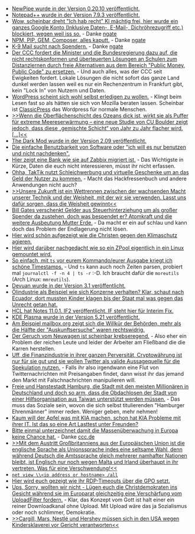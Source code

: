* [NewPipe wurde in der Version 0.20.10 veröffentlicht.](https://newpipe.net/blog/pinned/release/newpipe-0.20.10-released/)
* [Notepad++ wurde in der Version 7.9.3 veröffentlicht.](https://notepad-plus-plus.org/downloads/v7.9.3/)
* [Wow, scheinbar dreht "Ich hab recht" KI mächtig frei, hier wurde ein ganzes Google Konto (Inklusive Daten-, E-Mail-, Dichröhrezugriff etc.) blockiert, wegen weil iss so.](https://twitter.com/Demilogic/status/1358661840402845696) - Danke [ngate](http://n-gate.com/hackernews/2021/02/14/0/)
* [NPM, PIP, GEM, Composer, alles kaputt.](https://medium.com/@alex.birsan/dependency-confusion-4a5d60fec610) - Danke [ngate](http://n-gate.com/hackernews/2021/02/14/0/)
* [K-9 Mail sucht nach Spendern.](https://k9mail.app/2021/02/14/K-9-Mail-is-looking-for-funding) - Danke [ngate](http://n-gate.com/hackernews/2021/02/14/0/)
* [Der CCC fordert die Minister und die Bundesregierung dazu auf, die nicht rechtskonformen und überteuerten Lösungen an Schulen zum Distanzlernen durch freie Alternativen aus dem Bereich "Public Money, Public Code" zu ersetzen.](https://www.ccc.de/de/updates/2021/lockdown-ohne-lock-in) - Und auch alles, was der CCC seit Ewigkeiten fordert. Lokale Lösungen die nicht sofort das ganze Land dunkel werden lassen weil es nur ein Rechenzentrum in Frankfurt gibt, kein "Lock In" von Nutzern und Daten.
* [WordPress scheint sich wohl selbst erledigen zu wollen.](https://www.henning-uhle.eu/informatik/wordpress-und-bloggen/wordpress-zukunft-wird-es-auch-meine-sein) - Klingt beim Lesen fast so als hätten sie sich von Mozilla beraten lassen. Scheinbar ist [ClassicPress](https://www.classicpress.net/) das Wordpress für normale Menschen.
* [>>Wenn die Oberflächenschicht des Ozeans dick ist, wirkt sie als Puffer für extreme Meereserwärmung – eine neue Studie von CU Boulder zeigt jedoch, dass diese „gemischte Schicht“ von Jahr zu Jahr flacher wird. [...]<<](https://www.sonnenseite.com/de/wissenschaft/marine-hitzewellen-werden-intensiver-und-haeufiger/)
* [The Dark Mod wurde in der Version 2.09 veröffentlicht.](https://www.phoronix.com/scan.php?page=news_item&px=The-Dark-Mod-2.09)
* [Die einfache Benutzbarkeit von Software oder "ich will es nur benutzen und nicht nachdenken".](https://www.onli-blogging.de/2011/Was-ist-Usability.html)
* [Hier zeigt eine Bank wie sie auf Zabbix migriert ist.](https://blog.zabbix.com/zabbix-migration-in-a-mid-sized-bank-environment/13040/) - Das Wichtigste in Kürze, Daten die euch nicht interessieren, müsst ihr nicht erfassen.
* [Ohha, TakTik nutzt Schleichwerbung und virtuelle Geschenke um an das Geld der Nutzer zu kommen.](https://netzpolitik.org/2021/schleichwerbung-und-virtuelle-geschenke-verbraucherschuetzer-erhoehen-den-druck-auf-tiktok/) - Macht das Hackfressenbuch und andere Anwendungen nicht auch?
* [>>Unsere Zukunft ist ein Wettrennen zwischen der wachsenden Macht unserer Technik und der Weisheit, mit der wir sie verwenden. Lasst uns dafür sorgen, dass die Weisheit gewinnt<<](https://netzfrauen.org/2021/02/16/ai-brain-chip/)
* [Bill Gates verschenkt Gelder aus Steuerhinterziehung um als großer Spender da zustehen, doch was bespendet er? Atomkraft und die weitere Ausbeutung Mutter Erde.](https://www.sonnenseite.com/de/politik/wer-profitiert-eigentlich-von-bill-gates-klimaschutz-milliardenspenden/) - Da macht er ein auf schlau und kann doch das Problem der Endlagerung nicht lösen.
* [Hier wird schön aufgezeigt wie die Christen gegen den Klimaschutz agieren.](https://www.sonnenseite.com/de/politik/die-klimaschutzverhinderer/)
* [Hier wird darüber nachgedacht wie so ein ZPool eigentlich in ein Linux gemountet wird.](https://utcc.utoronto.ca/~cks/space/blog/linux/ZFSBringUpOnBoot)
* [So einfach, mit `ts` vor eurem Kommando/eurer Ausgabe kriegt ich schöne Timestamps.](https://www.putorius.net/ts-command-add-convert-timestamps-linux.html) - Und `ts` kann auch noch Zeiten parsen, probiert mal `journalctl -f -n 4 | ts -r` :-D. Ich braucht dafür die `moreutils` (Arch Linux: `mmreutils`).
* [Devuan wurde in der Version 3.1 veröffentlicht.](https://www.phoronix.com/scan.php?page=news_item&px=Devuan-3.1-Released)
* [Ölindustrie als Beispiel wie sich Konzerne verhalten? Klar, schaut nach Ecuador, dort mussten Kinder klagen bis der Staat mal was gegen das Unrecht getan hat.](https://netzfrauen.org/2021/02/15/ecuador-2/)
* [HCL hat Notes 11.0.1. IF2 veröffentlicht. IF steht hier für Interim Fix.](https://support.hcltechsw.com/csm?id=kb_article&sysparm_article=KB0079166&sys_kb_id=e032d1ac1b12e8d4a2f48661cd4bcb30)
* [KDE Plasma wurde in der Version 5.21 veröffentlicht.](https://www.phoronix.com/scan.php?page=news_item&px=KDE-Plasma-5.21)
* [Am Beispiel mailbox.org zeigt sich die Willkür der Behörden, mehr als die Hälfte der "Auskunftsersuche" waren rechtswidrig.](https://netzpolitik.org/2021/transparenzbericht-mailbox-org-die-haelfte-der-auskunftsersuchen-von-behoerden-war-wieder-rechtswidrig/)
* [Der Geruch vom Neuwagen ist scheinbar krebseregend.](https://blog.fefe.de/?ts=9ed2d5aa) - Also eher ein Problem der reichen Leute und leider der Arbeiter am Fließband die die Karren herstellen.
* [Uff, die Finanzindustrie in ihrer ganzen Perversität, Cryptowährung ist nur für sie gut und sie wollen Twitter als valide Aussagequelle für die Spekulation nutzen.](https://blog.fefe.de/?ts=9ed2c8bd) - Falls ihr also irgendwann eine Flut von Twitternachrichten mit Preisangaben findet, dann wisst ihr das jemand den Markt mit Falschnachrichten manipulieren will.
* [Freie und Hanstestadt Hamburg, die Stadt mit den meisten Millionären in Deutschland und doch so arm, dass die Obdachlosen der Stadt von einer Hilfsorganisation aus Taiwan unterstützt werden müssen.](https://blog.fefe.de/?ts=9ed2c6bb) - Das muss das Soziale sein, wovon die sich selbst titulierenden "Hamburger Ehrenmänner" immer reden. Weniger geben, mehr nehmen!
* [Kaum will der Apfel was mit KIA machen, schon hat KIA Probleme mit ihrer IT. Ist das so eine Art Lasttest unter Freunden?](https://www.bleepingcomputer.com/news/security/kia-motors-america-experiences-massive-it-outage-across-the-us/)
* [Bitte einmal unterzeichnet damit die Massenüberwachung in Europa keine Chance hat.](https://reclaimyourface.eu) - Danke [ccc.de](https://www.ccc.de/de/updates/2021/jetzt-zeichnen-europaische-initiative-gegen-biometrische-massenuberwachung)
* [>>Mit dem Austritt Großbritanniens aus der Europäischen Union ist die englische Sprache als Unionssprache indes eine seltsame Wahl, denn während Deutsch die Amtssprache gleich mehrerer namhafter Nationen bleibt, ist Englisch nur noch wegen Malta und Irland überhaupt in ihr vertreten. Was für eine Verschwendung!<<](https://tuxproject.de/blog/2021/02/finnisch-in-suetterlin-ab-der-dritten-klasse/)
* [`net view \\<ip address or hostname> /all`](http://woshub.com/enable-remote-access-to-admin-shares-in-workgroup/)
* [Hier wird euch gezeigt wie ihr RDP-Timeouts über die GPO setzt.](http://woshub.com/remote-desktop-session-time-limit/)
* [Ups, Sorry, wollten wir nicht - Lügen euch die Christdemokraten ins Gesicht während sie im Europarat gleichzeitig eine Verschärfung vom UploadFilter fordern.](https://netzpolitik.org/2021/missbrauchsgefahr-durch-uploadfilter/) - Klar, das Konzept vom Gott ist halt einer ein reiner Downloadkanal ohne Upload. Mit Upload wäre das ja Sozialismus oder noch schlimmer, Demokratie.
* [>>Cargill, Mars, Nestlé und Hershey müssen sich in den USA wegen Kindersklaverei vor Gericht verantworten<<](https://netzfrauen.org/2021/02/17/child-slavery/)
